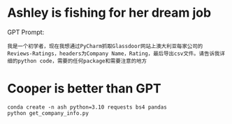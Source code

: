# Ashley is fishing for her dream job

GPT Prompt:

```
我是一个初学者，现在我想通过PyCharm抓取Glassdoor网站上澳大利亚每家公司的Reviews-Ratings，headers为Company Name，Rating，最后导出csv文件。请告诉我详细的python code，需要的任何package和需要注意的地方
```

# Cooper is better than GPT

```shell
conda create -n ash python=3.10 requests bs4 pandas
python get_company_info.py
```


